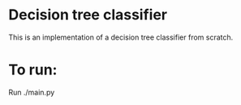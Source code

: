 
# Decision tree classifier


This is an implementation of a decision tree classifier from scratch.

# To run:

Run ./main.py

